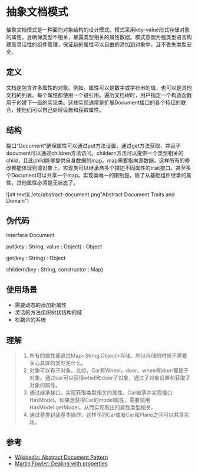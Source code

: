 # 抽象文档模式

抽象文档模式是一种面向对象结构的设计模式。模式采用key-value形式存储对象的属性，且确保类型不相关，暴露类型相关的属性数据。模式意图为强类型语言构建高灵活性的组件管理，保证新的属性可以自由的添加到对象中，且不丢失类型安全。

## 定义

文档是包含许多属性的对象。例如，属性可以是数字或字符串的值，也可以是其他文档的列表。每个属性都使用一个键引用。遍历文档树时，用户指定一个构造函数用于创建下一级的实现类。这些实现通常是扩展Document接口的各个特征的联合，使他们可以自己处理设置和获取属性。

## 结构

接口"Document"确保属性可以通过put方法设置，通过get方法获取，并且子document可以通过children方法访问。childern方法可以提供一个类型相关的child，且此child能够提供自身数据的map。map需要指向源数据，这样所有的修改都能体现到源对象上。实现类可以继承自多个描述不同属性的trait接口。甚至多个Document可以共享一个map。实现类唯一的限制是，除了从基础组件继承的属性，其他属性必须是无状态了。



![alt text](./etc/abstract-document.png"Abstract Document Traits and Domain")



## 伪代码

Interface Document

put(key : String, value : Object) : Object

get(key : String) : Object

childern(key : String, constructor : Map)

## 使用场景

* 需要动态的添加新属性
* 灵活的方法组织树状结构的域
* 松耦合的系统

## 理解

> 1. 所有的属性都通过Map<String,Object>存储。所以存储的时候不需要关心具体的类型是什么。
> 2. 对象可以有子对象。比如，Car有Wheel，door。wheel和door都是子对象。通过car可以获得whell和door子对象，通过子对象设置和获取子对象的属性。
> 3. 通过继承接口，实现获取类型相关的属性。Car继承并实现接口HasModel。如果想获得Car的model属性，需要调用HasModel.getModel。从而实现取出的属性类型相关。
> 4. 通过基类封装基本操作。这样不同Car或者Car和Plane之间可以共享实现。

## 参考

* [Wikipedia: Abstract Document Pattern](https://en.wikipedia.org/wiki/Abstract_Document_Pattern)
* [Martin Fowler: Dealing with properties](http://martinfowler.com/apsupp/properties.pdf)